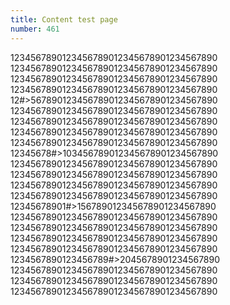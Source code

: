 ```yaml
---
title: Content test page
number: 461
---
```

1234567890123456789012345678901234567890
1234567890123456789012345678901234567890
1234567890123456789012345678901234567890
1234567890123456789012345678901234567890
12#>567890123456789012345678901234567890
1234567890123456789012345678901234567890
1234567890123456789012345678901234567890
1234567890123456789012345678901234567890
1234567890123456789012345678901234567890
12345678#>103456789012345678901234567890
1234567890123456789012345678901234567890
1234567890123456789012345678901234567890
1234567890123456789012345678901234567890
1234567890123456789012345678901234567890
12345678901#>156789012345678901234567890
1234567890123456789012345678901234567890
1234567890123456789012345678901234567890
1234567890123456789012345678901234567890
1234567890123456789012345678901234567890
1234567890123456789#>2045678901234567890
1234567890123456789012345678901234567890
1234567890123456789012345678901234567890
1234567890123456789012345678901234567890
